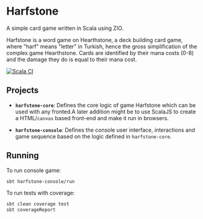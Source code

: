 # Harfstone

A simple card game written in Scala using ZIO.

Harfstone is a word game on Hearthstone, a deck building card game, where "harf" means "letter" in Turkish, hence the gross simplification of the complex game Hearthstone. Cards are identified by their mana costs (0-8) and the damage they do is equal to their mana cost.

[![Scala CI](https://github.com/ciuncan/harfstone/workflows/Scala%20CI/badge.svg)](https://github.com/ciuncan/harfstone/actions)

## Projects

- **`harfstone-core`**: Defines the core logic of game Harfstone which can be used with any fronted.A later addition might be to use ScalaJS to create a HTML/`canvas` based front-end and make it run in browsers.

- **`harfstone-console`**: Defines the console user interface, interactions and game sequence based on the logic defined in `harfstone-core`.

## Running

To run console game: 
```bash
sbt harfstone-console/run
```

To run tests with coverage:
```bash
sbt clean coverage test
sbt coverageReport
```